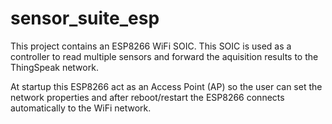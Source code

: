 # sensor_suite_esp
This project contains an ESP8266 WiFi SOIC. This SOIC is used as a controller to read multiple sensors and forward 
the aquisition results to the ThingSpeak network.

At startup this ESP8266 act as an Access Point (AP) so the user can set the network properties and after
reboot/restart the ESP8266 connects automatically to the WiFi network.
